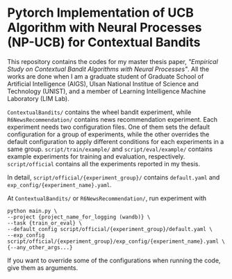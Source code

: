 # Pytorch Implementation of UCB Algorithm with Neural Processes (NP-UCB) for Contextual Bandits

This repository contains the codes for my master thesis paper, *"Empirical Study on Contextual Bandit Algorithms with Neural Processes"*.
All the works are done when I am a graduate student of Graduate School of Artificial Intelligence (AIGS), Ulsan National Institue of Science and Technology (UNIST), and a member of Learning Intelligence Machine Laboratory (LIM Lab).

`ContextualBandits/` contains the wheel bandit experiment, while `R6NewsRecommendation/` contains news recommendation experiment.
Each experiment needs two configuration files.
One of them sets the default configuration for a group of experiments, while the other overrides the default configuration to apply different conditions for each experiments in a same group.
`script/train/example/` and `script/eval/example/` contains example experiments for training and evaluation, respectively.
`script/official` contains all the experiments reported in my thesis.

In detail, `script/official/{experiment_group}/` contains `default.yaml` and `exp_config/{experiment_name}.yaml`.

At `ContextualBandits/` or `R6NewsRecommendation/`, run experiment with 
```
python main.py \
--project {project_name_for_logging (wandb)} \
--task {train_or_eval} \
--default_config script/official/{experiment_group}/default.yaml \
--exp_config script/official/{experiment_group}/exp_config/{experiment_name}.yaml \
{--any_other_args...}
```
If you want to override some of the configurations when running the code, give them as arguments.

